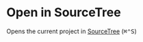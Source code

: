 # Open in SourceTree

Opens the current project in [SourceTree](http://sourcetreeapp.com) (<kbd>&#8984;&#8963;S</kbd>)
